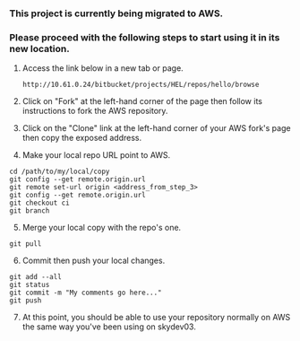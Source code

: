 ### This project is currently being migrated to AWS.

### Please proceed with the following steps to start using it in its new location.
1. Access the link below in a new tab or page.

	`http://10.61.0.24/bitbucket/projects/HEL/repos/hello/browse`

2. Click on "Fork" at the left-hand corner of the page then follow its instructions to fork the AWS repository.
3. Click on the "Clone" link at the left-hand corner of your AWS fork's page then copy the exposed address.
4. Make your local repo URL point to AWS.

```
cd /path/to/my/local/copy
git config --get remote.origin.url
git remote set-url origin <address_from_step_3>
git config --get remote.origin.url
git checkout ci
git branch
```

5. Merge your local copy with the repo's one.

```
git pull
```

6. Commit then push your local changes.

```
git add --all
git status
git commit -m "My comments go here..."
git push
```

7. At this point, you should be able to use your repository normally on AWS the same way you've been using on skydev03.
